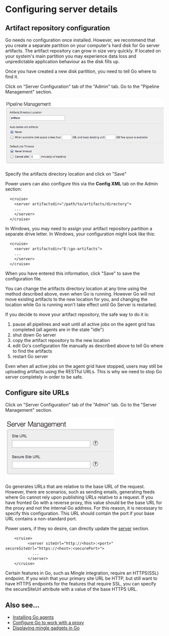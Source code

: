 # Configuring server details

## Artifact repository configuration

Go needs no configuration once installed. However, we recommend that you create a separate partition on your computer's hard disk for Go server artifacts. The artifact repository can grow in size very quickly. If located on your system's main partition you may experience data loss and unpredictable application behaviour as the disk fills up.

Once you have created a new disk partition, you need to tell Go where to find it.

Click on "Server Configuration" tab of the "Admin" tab. Go to the "Pipeline Management" section.

![Specify artifact location](../resources/images/cruise/artifact_location.png)

Specify the artifacts directory location and click on "Save"

Power users can also configure this via the **Config XML** tab on the
Admin section:

``` {.code}
  <cruise>
    <server artifactsdir="/path/to/artifacts/directory">
    ...
    </server>
  </cruise>
```

In Windows, you may need to assign your artifact repository partition a separate drive letter. In Windows, your configuration might look like this:

``` {.code}
  <cruise>
    <server artifactsdir="E:\go-artifacts">
    ...
    </server>
  </cruise>
```

When you have entered this information, click "Save" to save the configuration file.

You can change the artifacts directory location at any time using the method described above, even when Go is running. However Go will not move existing artifacts to the new location for you, and changing the location while Go is running won't take effect until Go Server is restarted.

If you decide to move your artifact repository, the safe way to do it is:

1.  pause all pipelines and wait until all active jobs on the agent grid has completed (all agents are in the state "idle")
2.  shut down Go server
3.  copy the artifact repository to the new location
4.  edit Go's configuration file manually as described above to tell Go where to find the artifacts
5.  restart Go server

Even when all active jobs on the agent grid have stopped, users may still be uploading artifacts using the RESTful URLs. This is why we need to stop Go server completely in order to be safe.

## Configure site URLs

Click on "Server Configuration" tab of the "Admin" tab. Go to the "Server Management" section.

![Specify site url](../resources/images/cruise/site_url.png)

Go generates URLs that are relative to the base URL of the request. However, there are scenarios, such as sending emails, generating feeds where Go cannot rely upon publishing URLs relative to a request. If you have fronted Go with a reverse proxy, this value should be the base URL for the proxy and not the internal Go address. For this reason, it is necessary to specify this configuration. This URL should contain the port if your base URL contains a non-standard port.

Power users, if they so desire, can directly update the [server](../configuration/configuration_reference.md#server) section.

``` {.code}
    <cruise>
          <server siteUrl="http://<host>:<port>" secureSiteUrl="https://<host>:<securePort>">
            ...
          </server>
    </cruise>
```

Certain features in Go, such as Mingle integration, require an HTTPS(SSL) endpoint. If you wish that your primary site URL be HTTP, but still want to have HTTPS endpoints for the features that require SSL, you can specify the secureSiteUrl attribute with a value of the base HTTPS URL.

## Also see...

-   [Installing Go agents](../installation/installing_go_agent.md)
-   [Configure Go to work with a proxy](../installation/configure_proxy.md)
-   [Displaying mingle gadgets in Go](../integration/mingle_in_go.md)